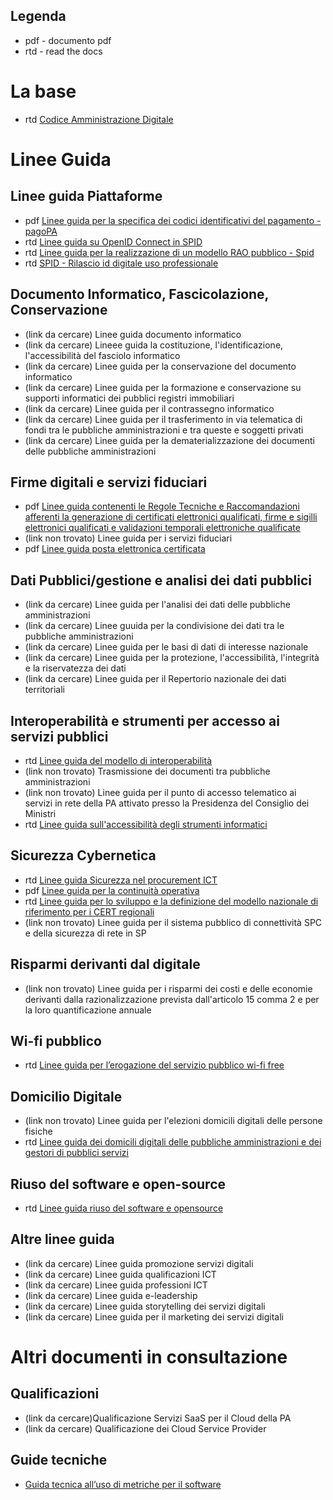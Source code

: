 ## Legenda
* pdf - documento pdf
* rtd - read the docs

# La base

* rtd [Codice Amministrazione Digitale](https://docs.italia.it/italia/piano-triennale-ict/codice-amministrazione-digitale-docs/it/v2017-12-13/)

# Linee Guida

## Linee guida Piattaforme

* pdf [Linee guida per la specifica dei codici identificativi del pagamento - pagoPA](https://www.agid.gov.it/it/piattaforme/pagopa/linee-guida-documentazione-tecnica)
* rtd [Linee guida su OpenID Connect in SPID](https://docs.italia.it/AgID/documenti-in-consultazione/lg-openidconnect-spid-docs/it/bozza/)
* rtd [Linee guida per la realizzazione di un modello RAO pubblico - Spid ](https://docs.italia.it/AgID/documenti-in-consultazione/lg-modello-rao-docs/it/bozza/LineeGuidaRAO.html)
* rtd [SPID - Rilascio id digitale uso professionale](https://forum.italia.it/c/documenti-in-consultazione/lg-spid-rilascio-identita-digitale-uso-professionale)

## Documento Informatico, Fascicolazione, Conservazione

* (link da cercare) Linee guida documento informatico
* (link da cercare) Lineee guida la costituzione, l'identificazione, l'accessibilità del fasciolo informatico
* (link da cercare) Linee guida per la conservazione del documento informatico
* (link da cercare) Linee guida per la formazione e conservazione su supporti informatici dei pubblici registri immobiliari
* (link da cercare) Linee guida per il contrassegno informatico
* (link da cercare) Linee guida per il trasferimento in via telematica di fondi tra le pubbliche amministrazioni e tra queste e soggetti privati
* (link da cercare) Linee guida per la dematerializzazione dei documenti delle pubbliche amministrazioni

## Firme digitali e servizi fiduciari

* pdf [Linee guida contenenti le Regole Tecniche e Raccomandazioni afferenti la generazione di certificati  elettronici qualificati, firme e sigilli elettronici qualificati e validazioni temporali elettroniche qualificate](https://www.agid.gov.it/sites/default/files/repository_files/regole_tecniche_e_raccomandazioni_v1.1_0.pdf)
* (link non trovato) Linee guida per i servizi fiduciari
* pdf [Linee guida posta elettronica certificata](https://www.agid.gov.it/sites/default/files/repository_files/documentazione_trasparenza/linee_guida_vigilanza_gestori_pec_1.0_18-11-2009.pdf)

## Dati Pubblici/gestione e analisi dei dati pubblici

* (link da cercare) Linee guida per l'analisi dei dati delle pubbliche amministrazioni
* (link da cercare) Linee guuida per la condivisione dei dati tra le pubbliche amministrazioni
* (link da cercare) Linee guida per le basi di dati di interesse nazionale
* (link da cercare) Linee guida per la protezione, l'accessibilità, l'integrità e la riservatezza dei dati
* (link da cercare) Linee guida per il Repertorio nazionale dei dati territoriali

## Interoperabilità e strumenti per accesso ai servizi pubblici

* rtd [Linee guida del modello di interoperabilità](https://docs.italia.it/italia/piano-triennale-ict/lg-modellointeroperabilita-docs/it/bozza/)
* (link non trovato) Trasmissione dei documenti tra pubbliche amministrazioni
* (link non trovato) Linee guida per il punto di accesso telematico ai servizi in rete della PA attivato presso la Presidenza del Consiglio dei Ministri
* rtd [Linee guida sull'accessibilità degli strumenti informatici](https://docs.italia.it/AgID/documenti-in-consultazione/lg-accessibilita-docs/it)

## Sicurezza Cybernetica

* rtd [Linee guida Sicurezza nel procurement ICT](https://docs.italia.it/AgID/documenti-in-consultazione/lg-procurement-ict/it/bozza/)
* pdf [Linee guida per la continuità operativa](https://www.agid.gov.it/sites/default/files/repository_files/linee_guida/linee-guida-dr.pdf)
* rtd [Linee guida per lo sviluppo e la definizione del modello nazionale di riferimento per i CERT regionali](https://docs.italia.it/AgID/documenti-in-consultazione/lg-cert-regionali/it/)
* (link non trovato) Linee guida per il sistema pubblico di connettività SPC e della sicurezza di rete in SP

## Risparmi derivanti dal digitale

* (link non trovato) Linee guida per i risparmi dei costi e delle economie derivanti dalla razionalizzazione prevista dall'articolo 15 comma 2 e per la loro quantificazione annuale

## Wi-fi pubblico

* rtd [Linee guida per l’erogazione del servizio pubblico wi-fi free](https://docs.italia.it/AgID/documenti-in-consultazione/lg-pubblicowififree/it/)

## Domicilio Digitale

* (link non trovato) Linee guida per l'elezioni domicili digitali delle persone fisiche
* rtd [Linee guida dei domicili digitali delle pubbliche amministrazioni e dei gestori di pubblici servizi](https://docs.italia.it/italia/developers-italia/lg-acquisizione-e-riuso-software-per-pa-docs/it/stabile/)

## Riuso del software e open-source

* rtd [Linee guida riuso del software e opensource](https://docs.italia.it/italia/developers-italia/lg-acquisizione-e-riuso-software-per-pa-docs/it/stabile/)

## Altre linee guida

* (link da cercare) Linee guida promozione servizi digitali
* (link da cercare) Linee guida qualificazioni ICT
* (link da cercare) Linee guida professioni ICT
* (link da cercare) Linee guida e-leadership
* (link da cercare) Linee guida storytelling dei servizi digitali
* (link da cercare) Linee guida per il marketing dei servizi digitali

# Altri documenti in consultazione

## Qualificazioni
* (link da cercare)Qualificazione Servizi SaaS per il Cloud della PA
* (link da cercare) Qualificazione dei Cloud Service Provider

## Guide tecniche
* [Guida tecnica all’uso di metriche per il software](https://forum.italia.it/c/documenti-in-consultazione/guida-tecnica-all-uso-di-metriche-per-il-software)

